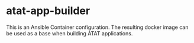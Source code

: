 # atat-app-builder

This is an Ansible Container configuration.
The resulting docker image can be used as a base when building ATAT applications.
